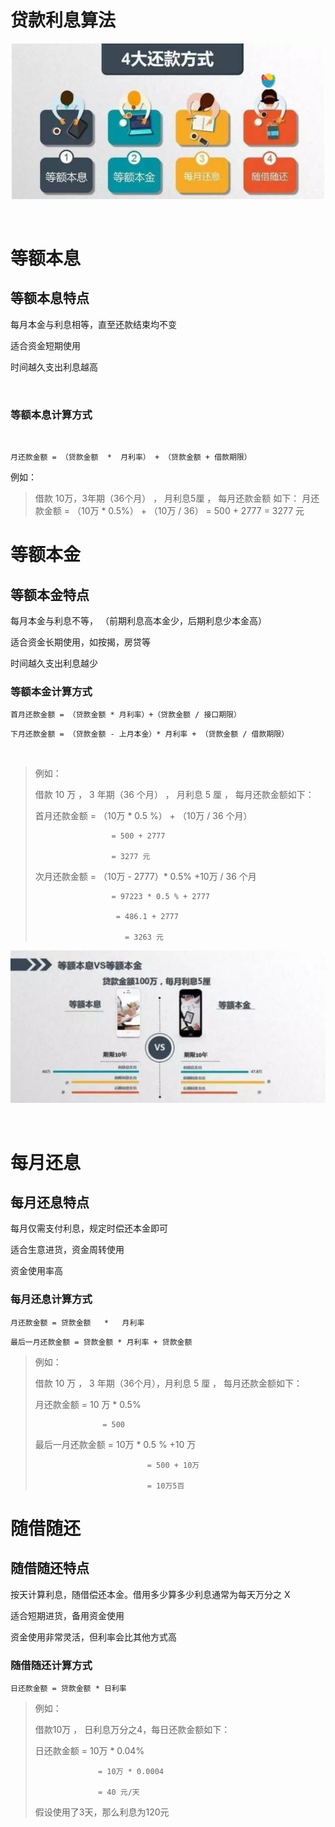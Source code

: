 # 贷款利息算法



![截图](/images/77a1f6c02b856496e38645a1ac482d02.png)

<br/>

# 等额本息

## 等额本息特点

每月本金与利息相等，直至还款结束均不变

适合资金短期使用

时间越久支出利息越高

<br/>

### 等额本息计算方式

<br/>

`月还款金额 = （贷款金额  *  月利率） + （贷款金额 + 借款期限）`

例如：

> 借款 10万，3年期（36个月） ， 月利息5厘 ， 每月还款金额 如下：
月还款金额 = （10万 * 0.5%） + （10万 / 36）
                   =  500 + 2777
                   =  3277 元

# 等额本金

## 等额本金特点

每月本金与利息不等， （前期利息高本金少，后期利息少本金高）

适合资金长期使用，如按揭，房贷等

时间越久支出利息越少

### 等额本金计算方式

`首月还款金额 = （贷款金额 * 月利率）+（贷款金额 / 接口期限）`

`下月还款金额 = （贷款金额 - 上月本金）* 月利率 + （贷款金额 / 借款期限）`

<br/>

> 例如：
> 
> 借款 10 万 ， 3 年期（36 个月） ， 月利息 5 厘 ， 每月还款金额如下：
> 
> 首月还款金额 = （10万 * 0.5 %） + （10万 / 36 个月）
> 
> 					   = 500 + 2777 
> 
> 					   = 3277 元
> 
> 次月还款金额 = （10万 - 2777）* 0.5% +10万 / 36 个月
> 
> 					   = 97223 * 0.5 % + 2777
> 
> 						= 486.1 + 2777
> 
>                         = 3263 元

![截图](/images/b7ae224e31d44c90f743a723aeb9da9d.png)

<br/>

# 每月还息

## 每月还息特点

每月仅需支付利息，规定时偿还本金即可

适合生意进货，资金周转使用

资金使用率高

### 每月还息计算方式

`月还款金额 = 贷款金额   *   月利率`

`最后一月还款金额 = 贷款金额 * 月利率 + 贷款金额`

> 例如：
> 
> 借款 10 万 ， 3 年期（36个月），月利息 5 厘 ， 每月还款金额如下：
> 
> 月还款金额 = 10 万 * 0.5%
> 
>                    = 500
> 
> 最后一月还款金额  = 10万 * 0.5 % +10 万
> 
> 							   = 500 + 10万
> 
> 							   = 10万5百

# 随借随还

## 随借随还特点

按天计算利息，随借偿还本金。借用多少算多少利息通常为每天万分之 X

适合短期进货，备用资金使用

资金使用非常灵活，但利率会比其他方式高

### 随借随还计算方式

`日还款金额 = 贷款金额 * 日利率`

> 例如：
> 
> 借款10万 ， 日利息万分之4，每日还款金额如下：
> 
> 日还款金额 = 10万 * 0.04%
> 
> 					= 10万 * 0.0004
> 
> 					= 40 元/天
> 
> 假设使用了3天，那么利息为120元
